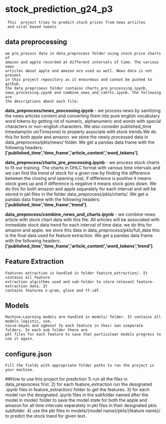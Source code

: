 # stock_prediction_g24_p3
     This  project tries to predict stock prices from news articles 
     and viral based tweets

## data preprocessing
    we pre_process data in data_preprocess folder using stock price charts of
    amazon and apple recorded at different intervals of time. The various news 
    articles about apple and amazon are used as well. News data is not present 
    in this project repository as it enourmous and cannot be pushed to github.
    the data_preprcoess folder contains charts_pre_processing.ipynb,
    news_processing.ipynb and combine_news_and_cahrts.ipynb. The following are
    the descriptions about each file:
    
**data_preprocess/news_processing.ipynb** - we process news by sanitizing the news articles 
    content and converting them into pure english vocabulary word tokens by
    getting rid of numeric, alphanumeric and words with special characters or
    non-english characters. We also consider published_time timestamp(in utcTimezone) 
    to properly associate with stock trends.We do this for both apple and amazon. we store 
    the newly processed data in data_preprocess/pkls/news/ folder. We get a pandas data frame 
    with the following headers:
    **['published_time','time_frame','article_content','word_tokens']**.

**data_preprocess/charts_pre_processing.ipynb** - we process stock charts to fit our training.
    The charts in OHLC format with various time intervals and we can find the trend of stock for 
    a given row by finding the  difference between the closing and opening cost, if difference 
    is positive it means stock goes up  and if difference is negative it means stock goes down. 
    We do this for both amazon and apple separately for each interval and will be stored in pkl files
    in the  folder  data_preprocess/pkls/charts/. We get a pandas data frame with the following headers:
    **['published_time','time_frame','trend']**.

**data_preprocess/combine_news_and_charts.ipynb** - we combine news article with stock chart data with this file.
    All articles will be associated with immediate stock data trend for each interval of time data. we do this for 
    amazon and apple. we store this data in  data_preprocess/pkls/full_data this is the final data used for feature 
    extraction. We get a pandas data frame with the following headers:
    **['published_time','time_frame','article_content','word_tokens','trend']**.

## Feature Extraction
    Features extraction is handled in folder feature_extraction/. It contains all feature 
    extraction algrithms used and sub-folder to store relevant feature-extraction data. It
    contains features n-gram, glove and tf-idf.

## Models
    Machine-Learning models are handled in models/ folder. It contains all models logistic, svm,
    naive-bayes and xgboost fo each feature in their own sseperate folders. In each sub folder there are
    pkl files for each feature to save that particulaar models progress to use it again.

## configure.json
    Fill the fields with appropriate folder paths to run the project in your machine.

##How to use this project for prediction
    1) run all the files in data_preprocess first.
    2) for each feature_extraction run the designated .ipynb files in feature_extraction/ folder to
        get the features.
    3) for each model run the designated .ipynb files in the subfolder named after the model in model/
        folder to save the model state for both the apple and amazon for all time intervals seperately
        in pkl files in their designated pkls subfolder.
    4) use the pkl files in models/{model name}/pkls/{feature name}/ to predict the stock trand for given
        text.


